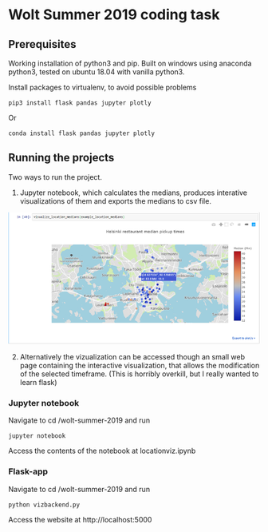 # Wolt Summer 2019 coding task

## Prerequisites

Working installation of python3 and pip.
Built on windows using anaconda python3, tested on ubuntu 18.04 with vanilla python3. 

Install packages to virtualenv, to avoid possible problems

```
pip3 install flask pandas jupyter plotly
```
Or
```
conda install flask pandas jupyter plotly
```


## Running the projects

Two ways to run the project. 

1. Jupyter notebook, which calculates the medians, produces interative visualizations of them and exports the medians
to csv file. 

![Screenshot](helsinki_medians_jupyter.png)


2. Alternatively the vizualization can be accessed though
an small web page containing the interactive visualization, that allows
the modification of the selected timeframe. (This is horribly overkill, but I really wanted to learn flask)


### Jupyter notebook
Navigate to cd /wolt-summer-2019 and run
```
jupyter notebook
```
Access the contents of the notebook at locationviz.ipynb
### Flask-app
Navigate to cd /wolt-summer-2019 and run
```
python vizbackend.py
```
Access the website at http://localhost:5000 











